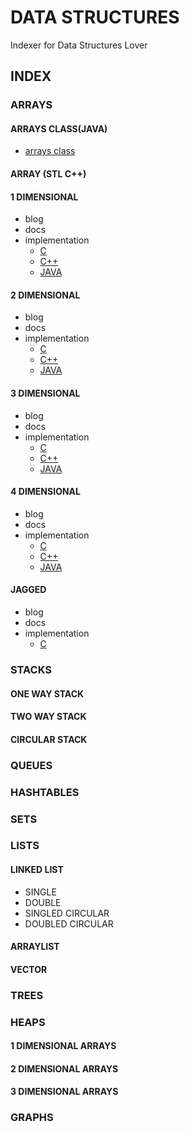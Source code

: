 # DATA STRUCTURES

Indexer for Data Structures Lover

## INDEX

### ARRAYS

#### ARRAYS CLASS(JAVA)

* [arrays class](Java/Data-Structures/ARRAYS/arrays.java)

#### ARRAY (STL C++)

#### 1 DIMENSIONAL

* blog
* docs
* implementation
  * [C](C/Data-Structures/ARRAYS/1darrays.c)
  * [C++](C++/Data-Structures/ARRAYS/1darrays.cpp)
  * [JAVA](Java/Data-Structures/ARRAYS/oneDarray.java)

#### 2 DIMENSIONAL

* blog
* docs
* implementation
  * [C](C/Data-Structures/ARRAYS/2darrays.c)
  * [C++](C++/Data-Structures/ARRAYS/2darrays.cpp)
  * [JAVA](Java/Data-Structures/ARRAYS/twoDarray.java)

#### 3 DIMENSIONAL

* blog
* docs
* implementation
  * [C](C/Data-Structures/ARRAYS/3darrays.c)
  * [C++](C++/Data-Structures/ARRAYS/3darrays.cpp)
  * [JAVA](Java/Data-Structures/ARRAYS/threeDarray.java)

#### 4 DIMENSIONAL

* blog
* docs
* implementation
  * [C](C/Data-Structures/ARRAYS/4darrays.c)
  * [C++](C++/Data-Structures/ARRAYS/4darrays.cpp)
  * [JAVA](Java/Data-Structures/ARRAYS/fourDarray.java)

#### JAGGED

* blog
* docs
* implementation
  * [C](C/Data-Structures/ARRAYS/jaggedarray.c)

### STACKS

#### ONE WAY STACK

#### TWO WAY STACK

#### CIRCULAR STACK

### QUEUES

### HASHTABLES

### SETS

### LISTS

#### LINKED LIST

* SINGLE
* DOUBLE
* SINGLED CIRCULAR
* DOUBLED CIRCULAR

#### ARRAYLIST

#### VECTOR

### TREES

### HEAPS

#### 1 DIMENSIONAL ARRAYS

#### 2 DIMENSIONAL ARRAYS

#### 3 DIMENSIONAL ARRAYS

### GRAPHS